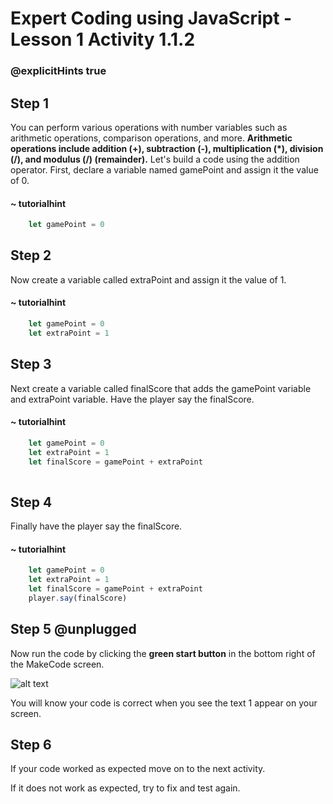 # Expert Coding using JavaScript - Lesson 1 Activity 1.1.2
### @explicitHints true

## Step 1

You can perform various operations with number variables such as arithmetic operations, comparison operations, and more. **Arithmetic operations include addition (+), subtraction (-), multiplication (*), division (/), and modulus (/) (remainder).**
Let's build a code using the addition operator. 
First, declare a variable named gamePoint and assign it the value of 0. 

#### ~ tutorialhint

```javascript
    let gamePoint = 0

```

## Step 2
Now create a variable called extraPoint and assign it the value of 1. 

#### ~ tutorialhint

```javascript
    let gamePoint = 0
    let extraPoint = 1

```

## Step 3
Next create a variable called finalScore that adds the gamePoint variable and extraPoint variable. Have the player say the finalScore.

#### ~ tutorialhint

```javascript
    let gamePoint = 0
    let extraPoint = 1
    let finalScore = gamePoint + extraPoint
  
```

## Step 4
Finally have the player say the finalScore. 

#### ~ tutorialhint

```javascript
    let gamePoint = 0
    let extraPoint = 1
    let finalScore = gamePoint + extraPoint
    player.say(finalScore)
```

## Step 5 @unplugged
Now run the code by clicking the **green start button** in the bottom right of the MakeCode screen. 

![alt text](https://expertjs.codingcredentials.com/Lesson1/1.1/1.JPG?raw=true "Start")

You will know your code is correct when you see the text 1 appear on your screen. 



## Step 6
If your code worked as expected move on to the next activity. 

If it does not work as expected, try to fix and test again.